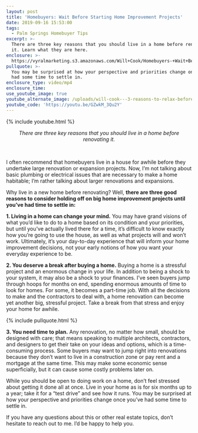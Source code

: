 ```yaml
---
layout: post
title: 'Homebuyers: Wait Before Starting Home Improvement Projects'
date: 2019-09-16 15:53:00
tags:
  - Palm Springs Homebuyer Tips
excerpt: >-
  There are three key reasons that you should live in a home before renovating
  it. Learn what they are here.
enclosure: >-
  https://vyralmarketing.s3.amazonaws.com/Will+Cook/Homebuyers-+Wait+Before+Starting+Home+Improvement+Projects.mp4
pullquote: >-
  You may be surprised at how your perspective and priorities change once you’ve
  had some time to settle in.
enclosure_type: video/mp4
enclosure_time:
use_youtube_image: true
youtube_alternate_image: /uploads/will-cook---3-reasons-to-relax-before-making-renovations-youtube.jpg
youtube_code: 'https://youtu.be/GZwkM_3Qu2Y'
---
```


{% include youtube.html %}

<center><em>There are three key reasons that you should live in a home before renovating it.</em></center>

&nbsp;

I often recommend that homebuyers live in a house for awhile before they undertake large renovation or expansion projects. Now, I’m not talking about basic plumbing or electrical issues that are necessary to make a home habitable; I’m rather talking about larger renovations and expansions.

Why live in a new home before renovating? Well, **there are three good reasons to consider holding off on big home improvement projects until you’ve had time to settle in:**

**1\. Living in a home can change your mind.** You may have grand visions of what you’d like to do to a home based on its condition and your priorities, but until you’ve actually lived there for a time, it’s difficult to know exactly how you’re going to use the house, as well as what projects will and won’t work. Ultimately, it’s your day-to-day experience that will inform your home improvement decisions, not your early notions of how you want your everyday experience to be.

**2\. You deserve a break after buying a home.** Buying a home is a stressful project and an enormous change in your life. In addition to being a shock to your system, it may also be a shock to your finances. I’ve seen buyers jump through hoops for months on end, spending enormous amounts of time to look for homes. For some, it becomes a part-time job. With all the decisions to make and the contractors to deal with, a home renovation can become yet another big, stressful project. Take a break from that stress and enjoy your home for awhile.

{% include pullquote.html %}

**3\. You need time to plan.** Any renovation, no matter how small, should be designed with care; that means speaking to multiple architects, contractors, and designers to get their take on your ideas and options, which is a time-consuming process. Some buyers may want to jump right into renovations because they don’t want to live in a construction zone or pay rent and a mortgage at the same time. This may make some economic sense superficially, but it can cause some costly problems later on.

While you should be open to doing work on a home, don’t feel stressed about getting it done all at once. Live in your home as is for six months up to a year; take it for a “test drive” and see how it runs. You may be surprised at how your perspective and priorities change once you’ve had some time to settle in.

If you have any questions about this or other real estate topics, don’t hesitate to reach out to me. I’d be happy to help you.